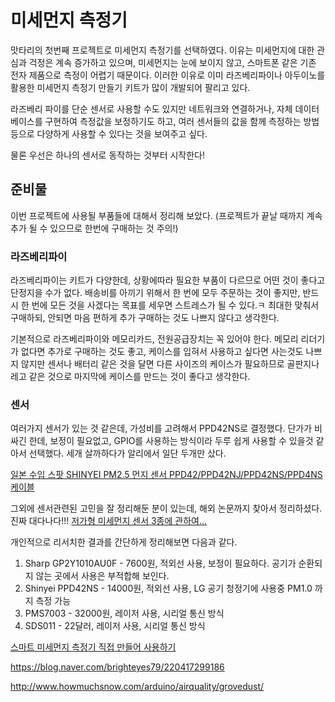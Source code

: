 # 미세먼지 측정기
맛타리의 첫번째 프로젝트로 미세먼지 측정기를 선택하였다. 이유는 미세먼지에 대한 관심과 걱정은 계속 증가하고 있으며, 미세먼지는 눈에 보이지 않고, 스마트폰 같은 기존 전자 제품으로 측정이 어렵기 때문이다. 이러한 이유로 이미 라즈베리파이나 아두이노를 활용한 미세먼지 측정기 만들기 키트가 많이 개발되어 팔리고 있다. 

라즈베리 파이를 단순 센서로 사용할 수도 있지만 네트워크와 연결하거나, 자체 데이터 베이스를 구현하여 측정값을 보정하기도 하고, 여러 센서들의 값을 함께 측정하는 방법등으로 다양하게 사용할 수 있다는 것을 보여주고 싶다.

물론 우선은 하나의 센서로 동작하는 것부터 시작한다!

## 준비물
이번 프로젝트에 사용될 부품들에 대해서 정리해 보았다. (프로젝트가 끝날 때까지 계속 추가 될 수 있으므로 한번에 구매하는 것 주의!)

### 라즈베리파이
라즈베리파이는 키트가 다양한데, 상황에따라 필요한 부품이 다르므로 어떤 것이 좋다고 단정지을 수가 없다. 배송비를 아끼기 위해서 한 번에 모두 주문하는 것이 좋지만, 반드시 한 번에 모든 것을 사겠다는 목표를 세우면 스트레스가 될 수 있다.ㅋ 최대한 맞춰서 구매하되, 안되면 마음 편하게 추가 구매하는 것도 나쁘지 않다고 생각한다.

기본적으로 라즈베리파이와 메모리카드, 전원공급장치는 꼭 있어야 한다. 메모리 리더기가 없다면 추가로 구매하는 것도 좋고, 케이스를 입혀서 사용하고 싶다면 사는것도 나쁘지 않지만 센서나 배터리 같은 것을 달면 다른 사이즈의 케이스가 필요하므로 골판지나 레고 같은 것으로 마지막에 케이스를 만드는 것이 좋다고 생각한다.

### 센서
여러가지 센서가 있는 것 같은데, 가성비를 고려해서 PPD42NS로 결정했다. 단가가 비싸긴 한데, 보정이 필요없고, GPIO를 사용하는 방식이라 두루 쉽게 사용할 수 있을것 같아서 선택했다. 세개 살까하다가 알리에서 일단 두개만 샀다.

[일본 수입 스팟 SHINYEI PM2.5 먼지 센서 PPD42/PPD42NJ/PPD42NS/PPD4NS 케이블](https://ko.aliexpress.com/item/SHINYEI-dust-sensor-PPD42NS-PPD4NS-PPD42NJ-dust-sensor-with-cable/32305336628.html?spm=a2g12.search0104.3.1.7a9f5cb18cODAG&ws_ab_test=searchweb0_0,searchweb201602_1_10152_10151_10065_10344_10068_10342_10343_5722611_10340_10341_10698_10696_5722911_5722811_10084_5722711_10083_10618_10307_10712_10713_5711211_10059_308_100031_10103_10624_10623_10622_10621_10620_5711311_5722511,searchweb201603_31,ppcSwitch_2&algo_expid=f6a84dba-8234-48e7-ae3b-90a943390800-0&algo_pvid=f6a84dba-8234-48e7-ae3b-90a943390800&priceBeautifyAB=0)

그외에 센서관련된 고민을 잘 정리해둔 분이 있는데, 해외 논문까지 찾아서 정리하셨다. 진짜 대다나다!!!
[저가형 미세먼지 센서 3종에 관하여...](http://blog.naver.com/PostView.nhn?blogId=twophase&logNo=221140988401)

개인적으로 리서치한 결과를 간단하게 정리해보면 다음과 같다.

1. Sharp GP2Y1010AU0F - 7600원, 적외선 사용, 보정이 필요하다. 공기가 순환되지 않는 곳에서 사용은 부적합해 보인다.
1. Shinyei PPD42NS - 14000원, 적외선 사용, LG 공기 청정기에 사용중 PM1.0 까지 측정 가능
1. PMS7003 - 32000원, 레이저 사용, 시리얼 통신 방식
1. SDS011 - 22달러, 레이저 사용, 시리얼 통신 방식

[스마트 미세먼지 측정기 직접 만들어 사용하기](http://herbram.tistory.com/47)

https://blog.naver.com/brighteyes79/220417299186

http://www.howmuchsnow.com/arduino/airquality/grovedust/
